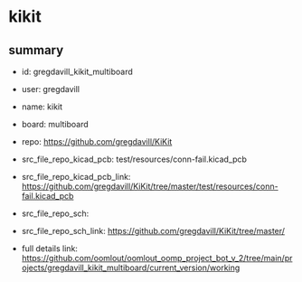 # kikit
 
## summary 
* id: gregdavill_kikit_multiboard
* user: gregdavill
* name: kikit
* board: multiboard
* repo: https://github.com/gregdavill/KiKit
* src_file_repo_kicad_pcb: test/resources/conn-fail.kicad_pcb
* src_file_repo_kicad_pcb_link: https://github.com/gregdavill/KiKit/tree/master/test/resources/conn-fail.kicad_pcb


* src_file_repo_sch: 
* src_file_repo_sch_link: https://github.com/gregdavill/KiKit/tree/master/
* full details link: https://github.com/oomlout/oomlout_oomp_project_bot_v_2/tree/main/projects/gregdavill_kikit_multiboard/current_version/working  






